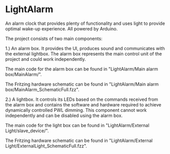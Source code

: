 # LightAlarm
An alarm clock that provides plenty of functionality and uses light to provide optimal wake-up experience. All powered by Arduino.

The project consists of two main components:  

1.) An alarm box. It provides the UI, produces sound and communicates with the external lightbox. The alarm box represents the main control unit of the project and could work independently.

The main code for the alarm box can be found in "LightAlarm/Main alarm box/MainAlarm/".

The Fritzing hardware schematic can be found in "LightAlarm/Main alarm box/MainAlarm_SchematicFull.fzz".


2.) A lightbox. It controls its LEDs based on the commands received from the alarm box and contains the software and hardware required to achieve dynamically controlled PWL dimming. This component cannot work independently and can be disabled using the alarm box. 

The main code for the light box can be found in "LightAlarm/External Light/slave_device/".

The Fritzing hardware schematic can be found in "LightAlarm/External Light/ExternalLight_SchematicFull.fzz".
